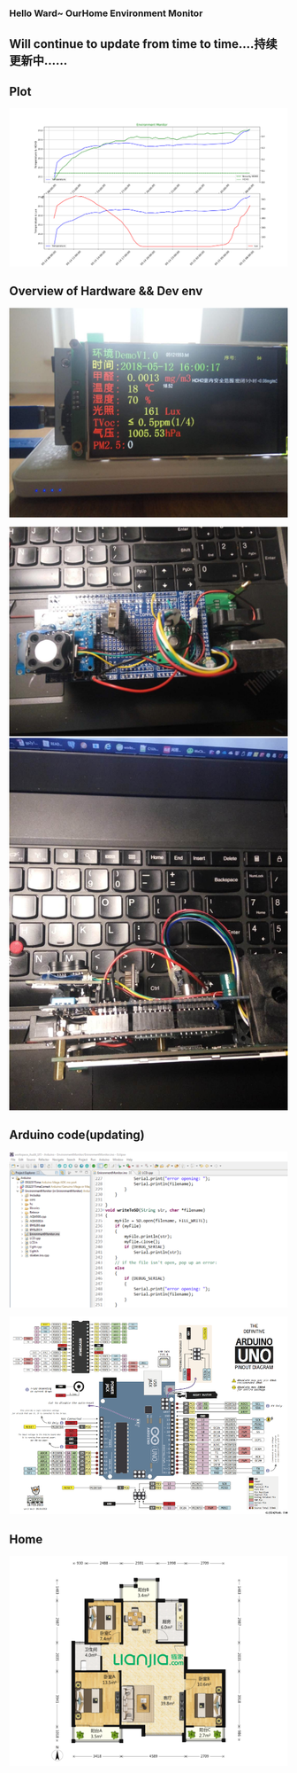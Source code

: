 ### Hello Ward~ OurHome Environment Monitor

## Will continue to update from time to time....持续更新中……



## Plot

![05140814-livingRoom-hermetic-after-24h-all-p300](UI/plot_python/pictures/livingRoom/05140814-livingRoom-hermetic-after-24h-all-p300.png)



## Overview of Hardware && Dev env 

![](/doc/pictures/EnvironmentMonitor/1.jpg)

![](/doc/pictures/EnvironmentMonitor/2.jpg)![](/doc/pictures/EnvironmentMonitor/3.jpg)



## Arduino code(updating)

![demo](doc/pictures/demo.png "demo picture")

![](doc/pictures/UNO_PIN.png)

## Home

![](doc/pictures/home.jpg)
